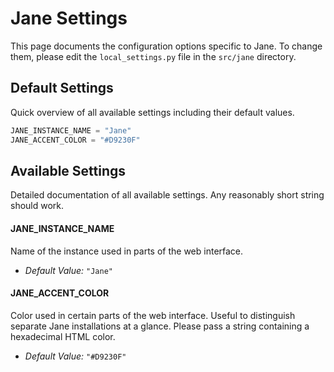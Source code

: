 # Jane Settings

This page documents the configuration options specific to Jane. To change 
them, please edit the `local_settings.py` file in the `src/jane` directory.

## Default Settings

Quick overview of all available settings including their default values. 

```python
JANE_INSTANCE_NAME = "Jane"
JANE_ACCENT_COLOR = "#D9230F"
```

## Available Settings

Detailed documentation of all available settings. Any reasonably short 
string should work.

#### JANE_INSTANCE_NAME

Name of the instance used in parts of the web interface.
 
* *Default Value:* `"Jane"`


#### JANE_ACCENT_COLOR

Color used in certain parts of the web interface. Useful to distinguish
separate Jane installations at a glance. Please pass a string containing a 
hexadecimal HTML color.

* *Default Value:* `"#D9230F"`
